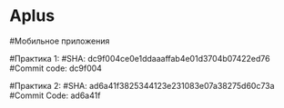 # Aplus

#Мобильное приложения

#Практика 1:
#SHA: dc9f004ce0e1ddaaaffab4e01d3704b07422ed76
#Commit code: dc9f004

#Практика 2:
#SHA: ad6a41f3825344123e231083e07a38275d60c73a
#Commit Code: ad6a41f
